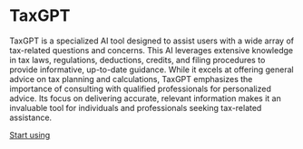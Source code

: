 # TaxGPT

TaxGPT is a specialized AI tool designed to assist users with a wide array of tax-related questions and concerns. This AI leverages extensive knowledge in tax laws, regulations, deductions, credits, and filing procedures to provide informative, up-to-date guidance. While it excels at offering general advice on tax planning and calculations, TaxGPT emphasizes the importance of consulting with qualified professionals for personalized advice. Its focus on delivering accurate, relevant information makes it an invaluable tool for individuals and professionals seeking tax-related assistance.

[Start using](https://chat.openai.com/g/g-aPGNnK62y)